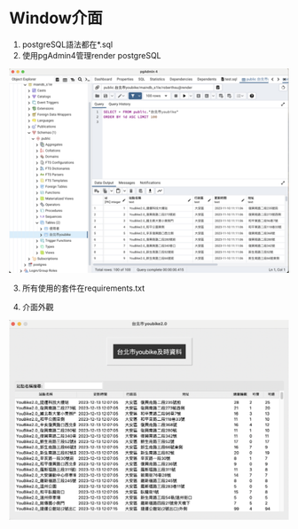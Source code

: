 # Window介面
1. postgreSQL語法都在*.sql
2. 使用pgAdmin4管理render postgreSQL

![](./images/pic1.png)

3. 所有使用的套件在requirements.txt

4. 介面外觀

![](./images/pic2.png)


